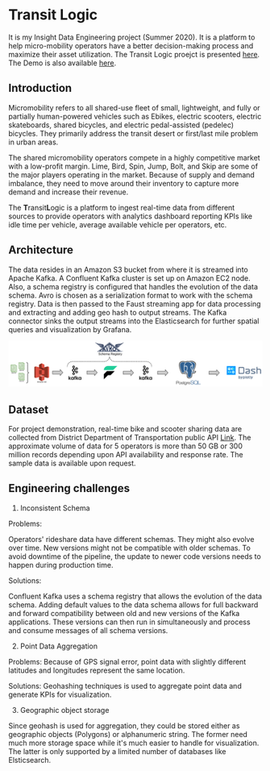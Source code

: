 # Transit Logic
It is my Insight Data Engineering project (Summer 2020). It is a platform to help micro-mobility operators have a better decision-making process and maximize their asset utilization. The Transit Logic proejct is presented [here](https://docs.google.com/presentation/d/1q-EkFQRHq_nqcgUlSbZShpoxFmHcIzjOegYSRufsBOQ/edit?usp=sharing). The Demo is also available [here](https://youtu.be/5NTYfZS3qf8).

## Introduction
Micromobility refers to all shared-use fleet of small, lightweight, and fully or partially human-powered vehicles such as Ebikes, electric scooters, electric skateboards, shared bicycles, and electric pedal-assisted (pedelec) bicycles. They primarily address the transit desert or first/last mile problem in urban areas. 

The shared micromobility operators compete in a highly competitive market with a low-profit margin. Lime, Bird, Spin, Jump, Bolt, and Skip are some of the major players operating in the market. Because of supply and demand imbalance, they need to move around their inventory to capture more demand and increase their revenue. 

The **T**ransit**L**ogic is a platform to ingest real-time data from different sources to provide operators with analytics dashboard reporting KPIs like idle time per vehicle, average available vehicle per operators, etc. 

## Architecture
The data resides in an Amazon S3 bucket from where it is streamed into Apache Kafka. A Confluent Kafka cluster is set up on Amazon EC2 node. Also, a schema registry is configured that handles the evolution of the data schema. Avro is chosen as a serialization format to work with the schema registry. Data is then passed to the Faust streaming app for data processing and extracting and adding geo hash to output streams.
The Kafka connector sinks the output streams into the Elasticsearch for further spatial queries and visualization by Grafana.  

![Pipeline](docs/TransitLogic_Pipeline.png)

## Dataset
For project demonstration, real-time bike and scooter sharing data are collected from District Department of Transportation public API [Link](https://ddot.dc.gov/page/dockless-api). The approximate volume of data for 5 operators is more than 50 GB or 300 million records depending upon API availability and response rate. The sample data is available upon request. 


## Engineering challenges

1. Inconsistent Schema

Problems:

Operators' rideshare data have different schemas. They might also evolve over time. New versions might not be compatible with older schemas. To avoid downtime of the pipeline, the update to newer code versions needs to happen during production time.

Solutions:

Confluent Kafka uses a schema registry that allows the evolution of the data schema. Adding default values to the data schema allows for full backward and forward compatibility between old and new versions of the Kafka applications. These versions can then run in simultaneously and process and consume messages of all schema versions.


2. Point Data Aggregation

Problems:
Because of GPS signal error, point data with slightly different latitudes and longitudes represent the same location. 

Solutions:
Geohashing techniques is used to aggregate point data and generate KPIs for visualization.


3. Geographic object storage

Since geohash is used for aggregation, they could be stored either as geographic objects (Polygons) or alphanumeric string. The former need much more storage space while it's much easier to handle for visualization. The latter is only supported by a limited number of databases like Elsticsearch.
